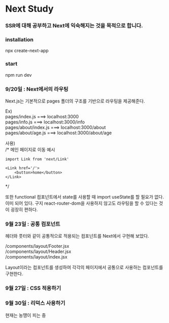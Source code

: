 Next Study
===================================

### SSR에 대해 공부하고 Next에 익숙해지는 것을 목적으로 합니다.

### installation
npx create-next-app

### start
npm run dev        
         
            
### 9/20일 : Next에서의 라우팅
Next.js는 기본적으로 pages 폴더의 구조를 기반으로 라우팅을 제공해준다.        
        
Ex)       
pages/index.js  ===> localhost:3000         
pages/info.js ===> localhost:3000/info        
pages/about/index.js ===> localhost:3000/about       
pages/about/age.js ===> localhost:3000/about/age     

사용)     
/* 
    메인 페이지로 이동 예시         

    import Link from 'next/Link'        
    
    <Link href='/'>        
        <button>home</button>         
    </Link>  
*/         
           
또한 functional 컴포넌트에서 state를 사용할 때 import useState를 할 필요가 없다. 이미 되어 있다.
구지 react-router-dom을 사용하지 않고도 라우팅을 할 수 있다는 것이 굉장히 편하다.           
           

### 9월 23일 : 공통 컴포넌트
헤더와 풋터와 같이 공통적으로 적용되는 컴포넌트를 Next에서 구현해 보았다.       
        
/components/layout/Footer.jsx            
/components/layout/Header.jsx        
/components/layout/index.jsx          
              
Layout이라는 컴포넌트를 생성하여 각각의 페이지에서 공통으로 사용하는 컴포넌트를 구현한다.       

### 9월 27일 : CSS 적용하기
        
### 9월 30일 : 리덕스 사용하기
현재는 농떙이 피는 중
